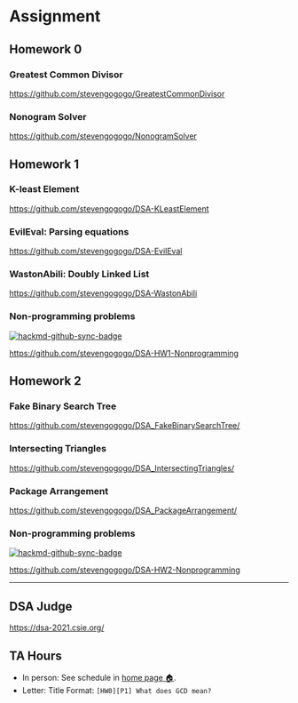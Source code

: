 # Assignment



## **Homework 0**

### Greatest Common Divisor
https://github.com/stevengogogo/GreatestCommonDivisor

### Nonogram Solver
https://github.com/stevengogogo/NonogramSolver


## **Homework 1**

### K-least Element
https://github.com/stevengogogo/DSA-KLeastElement

### EvilEval: Parsing equations
https://github.com/stevengogogo/DSA-EvilEval

### WastonAbili: Doubly Linked List
https://github.com/stevengogogo/DSA-WastonAbili

### Non-programming problems

[![hackmd-github-sync-badge](https://hackmd.io/p1bIKDGDSfKEOnCntsm6MA/badge)](https://hackmd.io/p1bIKDGDSfKEOnCntsm6MA)

https://github.com/stevengogogo/DSA-HW1-Nonprogramming

## **Homework 2**


### Fake Binary Search Tree
https://github.com/stevengogogo/DSA_FakeBinarySearchTree/

### Intersecting Triangles
https://github.com/stevengogogo/DSA_IntersectingTriangles/

### Package Arrangement
https://github.com/stevengogogo/DSA_PackageArrangement/

### Non-programming problems


[![hackmd-github-sync-badge](https://hackmd.io/p1bIKDGDSfKEOnCntsm6MA/badge)](https://hackmd.io/@stevenchiu/ByB5JxdIu)

https://github.com/stevengogogo/DSA-HW2-Nonprogramming

---

## DSA Judge

https://dsa-2021.csie.org/


## TA Hours

- In person: See schedule in [home page 🏠](https://stevengogogo.github.io/DataStructureAlgorithm/#/?id=dsa-judge).
- Letter: 
    Title Format: `[HW0][P1] What does GCD mean?`
